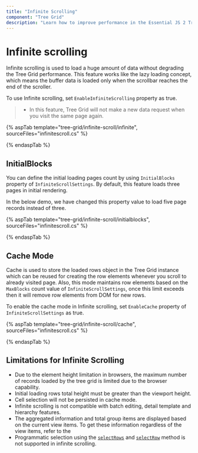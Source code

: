 ```yaml
---
title: "Infinite Scrolling"
component: "Tree Grid"
description: "Learn how to improve performance in the Essential JS 2 Tree Grid control by using infinite scroll feature. Also learn about the limitations of this feature."
---
```


# Infinite scrolling

Infinite scrolling is used to load a huge amount of data without degrading the Tree Grid performance. This feature works like the lazy loading concept, which means the buffer data is loaded only when the scrollbar reaches the end of the scroller.

To use Infinite scrolling, set `EnableInfiniteScrolling` property as true.

> * In this feature, Tree Grid will not make a new data request when you visit the same page again.

{% aspTab template="tree-grid/infinite-scroll/infinite", sourceFiles="infinitescroll.cs" %}

{% endaspTab %}

## InitialBlocks

You can define the initial loading pages count by using `InitialBlocks` property of `InfiniteScrollSettings`. By default, this feature loads three pages in initial rendering.

In the below demo, we have changed this property value to load five page records instead of three.

{% aspTab template="tree-grid/infinite-scroll/initialblocks", sourceFiles="infinitescroll.cs" %}

{% endaspTab %}

## Cache Mode

Cache is used to store the loaded rows object in the Tree Grid instance which can be reused for creating the row elements whenever you scroll to already visited page. Also, this mode maintains row elements based on the `MaxBlocks` count value of `InfiniteScrollSettings`, once this limit exceeds then it will remove row elements from DOM for new rows.

To enable the cache mode in Infinite scrolling, set `EnableCache` property of `InfiniteScrollSettings` as true.

{% aspTab template="tree-grid/infinite-scroll/cache", sourceFiles="infinitescroll.cs" %}

{% endaspTab %}

## Limitations for Infinite Scrolling

* Due to the element height limitation in browsers, the maximum number of records loaded by the tree grid is limited due to the browser capability.
* Initial loading rows total height must be greater than the viewport height.
* Cell selection will not be persisted in cache mode.
* Infinite scrolling is not compatible with batch editing, detail template and hierarchy features.
* The aggregated information and total group items are displayed based on the current view items. To get these information regardless of the view items, refer to the
* Programmatic selection using the [`selectRows`](../api/treegrid/#selectrows) and [`selectRow`](../api/treegrid/#selectrow) method is not supported in infinite scrolling.